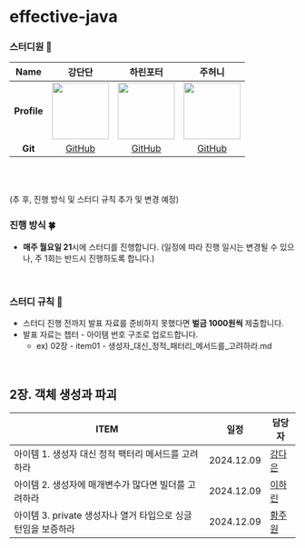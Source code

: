 # effective-java

### 스터디원 🫶

|   **Name**   |                강단단                |              하린포터                |              주허니                |
| :----------: | :-----------------------------------: | :----------------------------------: | :---------------------------------------: | 
| **Profile**  | <img src="https://avatars.githubusercontent.com/u/69593799?v=4" width="100" height="100"/>  |   <img src="https://avatars.githubusercontent.com/u/62701446?v=4" width="100" height="100"/>  |  <img src="https://avatars.githubusercontent.com/u/87613419?v=4" width="100" height="100"/>  |
|   **Git**    | [GitHub](https://github.com/da010228) | [GitHub](https://github.com/harinplz) | [GitHub](https://github.com/woneee99) |

<br/>
<br/>

(추 후, 진행 방식 및 스터디 규칙 추가 및 변경 예정)
  

### 진행 방식 🍀
- **매주 월요일 21**시에 스터디를 진행합니다. (일정에 따라 진행 일시는 변경될 수 있으나, 주 1회는 반드시 진행하도록 합니다.)

<br/>

### 스터디 규칙 🍙
- 스터디 진행 전까지 발표 자료를 준비하지 못했다면 **벌금 1000원씩** 제출합니다.
- 발표 자료는 챕터 - 아이템 번호 구조로 업로드합니다.
  - ex) 02장 - item01 - 생성자_대신_정적_패터리_메서드를_고려하라.md

<br/>

## 2장. 객체 생성과 파괴

| ITEM | 일정 | 담당자 |
| --- | --- | --- |
| 아이템 1. 생성자 대신 정적 팩터리 메서드를 고려하라 | 2024.12.09 | [강다은](https://github.com/da010228) |
| 아이템 2. 생성자에 매개변수가 많다면 빌더를 고려하라 | 2024.12.09 | [이하린](https://github.com/harinplz) |
| 아이템 3. private 생성자나 열거 타입으로 싱글턴임을 보증하라 | 2024.12.09 | [황주원](https://github.com/woneee99) |

<br>
